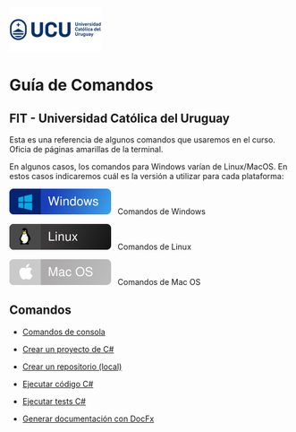 ![UCU](https://github.com/ucudal/PII_Conceptos_De_POO/raw/master/Assets/logo-ucu.png)
# Guía de Comandos
## FIT - Universidad Católica del Uruguay

Esta es una referencia de algunos comandos que usaremos en el curso. Oficia de páginas amarillas de la terminal.

En algunos casos, los comandos para Windows varían de Linux/MacOS. En estos casos indicaremos cuál es la versión a utilizar para cada plataforma:

![windows](./assets/gh-windows.svg) &nbsp; Comandos de Windows

![linux](./assets/gh-linux.svg) &nbsp; Comandos de Linux

![mac](./assets/gh-mac.svg) &nbsp; Comandos de Mac OS

## Comandos

-   [Comandos de consola](./Consola.md)

-   [Crear un proyecto de C#](./Proyecto_C%23.md)

-   [Crear un repositorio (local)](./Repositorio.md)

-   [Ejecutar código C#](./Ejecutar_Codigo_C%23.md)

-   [Ejecutar tests C#](./Ejecutar_Tests_C%23.md)

-   [Generar documentación con DocFx](./Generar_Documentacion_Docfx.md)
